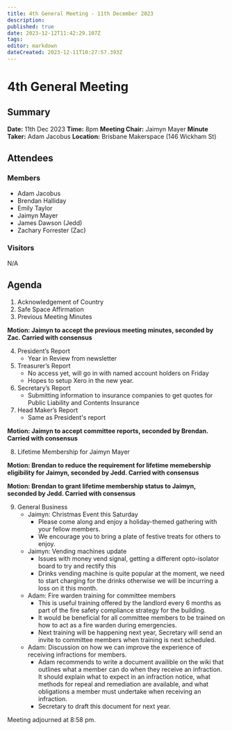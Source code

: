 ```yaml
---
title: 4th General Meeting - 11th December 2023
description: 
published: true
date: 2023-12-12T11:42:29.107Z
tags: 
editor: markdown
dateCreated: 2023-12-11T10:27:57.393Z
---
```


# 4th General Meeting

## Summary
**Date:** 11th Dec 2023
**Time:** 8pm
**Meeting Chair:** Jaimyn Mayer
**Minute Taker:** Adam Jacobus
**Location:** Brisbane Makerspace (146 Wickham St)

## Attendees
### Members

- Adam Jacobus
- Brendan Halliday
- Emily Taylor
- Jaimyn Mayer
- James Dawson (Jedd)
- Zachary Forrester (Zac)

### Visitors

N/A

## Agenda

1. Acknowledgement of Country
2. Safe Space Affirmation
3. Previous Meeting Minutes

**Motion: Jaimyn to accept the previous meeting minutes, seconded by Zac. Carried with consensus**

4. President’s Report
    - Year in Review from newsletter
5. Treasurer’s Report
    - No access yet, will go in with named account holders on Friday
    - Hopes to setup Xero in the new year.
6. Secretary’s Report
    - Submitting information to insurance companies to get quotes for Public Liability and Contents Insurance
7. Head Maker’s Report
    - Same as President's report

**Motion: Jaimyn to accept committee reports, seconded by Brendan. Carried with consensus**

8. Lifetime Membership for Jaimyn Mayer

**Motion: Brendan to reduce the requirement for lifetime memebership eligibility for Jaimyn, seconded by Jedd. Carried with consensus**

**Motion: Brendan to grant lifetime membership status to Jaimyn, seconded by Jedd. Carried with consensus**

9. General Business
    - Jaimyn: Christmas Event this Saturday
      - Please come along and enjoy a holiday-themed gathering with your fellow members.
      - We encourage you to bring a plate of festive treats for others to enjoy.
    - Jaimyn: Vending machines update
      - Issues with money vend signal, getting a different opto-isolator board to try and rectify this
      - Drinks vending machine is quite popular at the moment, we need to start charging for the drinks otherwise we will be incurring a loss on it this month.
    - Adam: Fire warden training for committee members
      - This is useful training offered by the landlord every 6 months as part of the fire safety compliance strategy for the building.
      - It would be beneficial for all committee members to be trained on how to act as a fire warden during emergencies.
      - Next training will be happening next year, Secretary will send an invite to committee members when training is next scheduled.
    - Adam: Discussion on how we can improve the experience of receiving infractions for members.
      - Adam recommends to write a document availible on the wiki that outlines what a member can do when they receive an infraction. It should explain what to expect in an infraction notice, what methods for repeal and remediation are available, and what obligations a member must undertake when receiving an infraction.
      - Secretary to draft this document for next year.

Meeting adjourned at 8:58 pm.